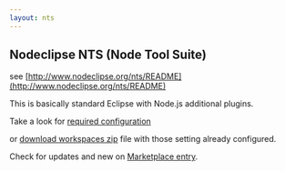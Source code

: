 ```yaml
---
layout: nts
---
```


## Nodeclipse NTS (Node Tool Suite)

see [http://www.nodeclipse.org/nts/README](http://www.nodeclipse.org/nts/README)

This is basically standard Eclipse with Node.js additional plugins.

Take a look for [required configuration](https://github.com/Nodeclipse/eclipse-node-ide/#configuration)

or [download workspaces zip](https://sourceforge.net/projects/nodeclipse/files/Node-Tool-Suite/) file with those setting already configured. 

Check for updates and new on [Marketplace entry](http://marketplace.eclipse.org/content/nodeclipse-nts).